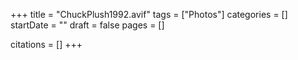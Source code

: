 +++
title = "ChuckPlush1992.avif"
tags = ["Photos"]
categories = []
startDate = ""
draft = false
pages = []

citations = []
+++
